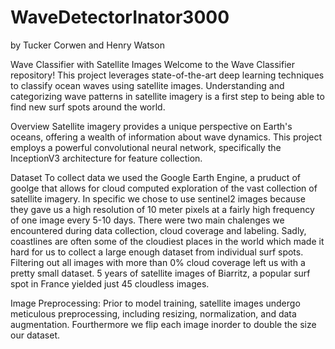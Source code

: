 # WaveDetectorInator3000
by Tucker Corwen and Henry Watson


Wave Classifier with Satellite Images
Welcome to the Wave Classifier repository! This project leverages state-of-the-art deep learning techniques to classify ocean waves using satellite images. Understanding and categorizing wave patterns in satellite imagery is a first step to being able to find new surf spots around the world.  

Overview
Satellite imagery provides a unique perspective on Earth's oceans, offering a wealth of information about wave dynamics. This project employs a powerful convolutional neural network, specifically the InceptionV3 architecture for feature collection.

Dataset
To collect data we used the Google Earth Engine, a pruduct of goolge that allows for cloud computed exploration of the vast collection of satellite imagery. In specific we chose to use sentinel2 images because they gave us a high resolution of 10 meter pixels at a fairly high frequency of one image every 5-10 days. There were two main chalenges we encountered during data collection, cloud coverage and labeling.
Sadly, coastlines are often some of the cloudiest places in the world which made it hard for us to collect a large enough dataset from individual surf spots. Filtering out all images with more than 0% cloud coverage left us with a pretty small dataset. 5 years of satellite images of Biarritz, a popular surf spot in France yielded just 45 cloudless images.


Image Preprocessing: Prior to model training, satellite images undergo meticulous preprocessing, including resizing, normalization, and data augmentation. Fourthermore we flip each image inorder to double the size our dataset.

